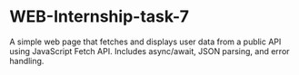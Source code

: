 # WEB-Internship-task-7
A simple web page that fetches and displays user data from a public API using JavaScript Fetch API. Includes async/await, JSON parsing, and error handling.
